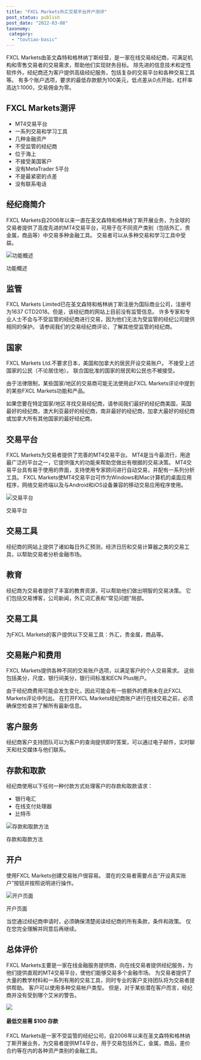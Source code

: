 ```yaml
---
title: "FXCL Markets外汇交易平台开户测评"
post_status: publish
post_date: "2022-03-08"
taxonomy:
 category: 
  - "toutiao-basic"
---
```


FXCL Markets由圣文森特和格林纳丁斯经营，是一家在线交易经纪商，可满足机构和零售交易者的交易需求，帮助他们实现财务目标。 除先进的信息技术和定性软件外，经纪商还为客户提供高级经纪服务，包括复杂的交易平台和各种交易工具等。 有多个账户选项，要求的最低存款额为100美元，低点差从0点开始，杠杆率高达1:1000，交易佣金为零。

## FXCL Markets测评
- MT4交易平台
- 一系列交易和学习工具
- 几种金融资产
- 不受监管的经纪商
- 位于海上
- 不接受美国客户
- 没有MetaTrader 5平台
- 不是最紧密的点差
- 没有联系电话


## 经纪商简介

FXCL Markets自2006年以来一直在圣文森特和格林纳丁斯开展业务，为全球的交易者提供了高度先进的MT4交易平台，可用于在不同资产类别（包括外汇，贵金属，商品等）中交易多种金融工具。 交易者可以从多种交易和学习工具中受益。

![功能概述](https://cdn.fendou.la/funstoutiao/2020/11/FXCL-Markets-Review-Features-Overview.png "功能概述")

功能概述

## 监管

FXCL Markets Limited已在圣文森特和格林纳丁斯注册为国际商业公司，注册号为1637 CTD2018。但是，该经纪商的网站上目前没有监管信息。 许多专家和专业人士不会与不受监管的经纪商进行交易，因为他们无法为受监管的经纪公司提供相同的保护。 请参阅我们的交易经纪商评论，了解其他受监管的经纪商。

## 国家

FXCL Markets Ltd.不要求日本，美国和加拿大的居民开设交易账户。 不接受上述国家的公民（不论居住地）。 联合国批准的国家的居民和公民也不被接受。

由于法律限制，某些国家/地区的交易商可能无法使用此FXCL Markets评论中提到的某些FXCL Markets功能和产品。

如果您要在特定国家/地区寻找交易经纪商，请参阅我们最好的经纪商美国，英国最好的经纪商，澳大利亚最好的经纪商，南非最好的经纪商，加拿大最好的经纪商或加拿大所有其他国家的最好经纪商。

## 交易平台

FXCL Markets为交易者提供了完善的MT4交易平台。 MT4是当今最流行，用途最广泛的平台之一，它提供强大的功能来帮助您做出有根据的交易决策。 MT4交易平台具有易于使用的界面，支持使用专家顾问进行自动交易，并配有一系列分析工具。 FXCL Markets使MT4交易平台可作为Windows和Mac计算机的桌面应用程序，网络交易终端以及与Android和iOS设备兼容的移动交易应用程序使用。

![交易平台](https://cdn.fendou.la/funstoutiao/2020/11/FXCL-Markets-Review-Trading-Platform.png "交易平台")

交易平台

## 交易工具

经纪商的网站上提供了诸如每日外汇预测，经济日历和交易计算器之类的交易工具，以帮助交易者分析金融市场。

## 教育

经纪商为交易者提供了丰富的教育资源，可以帮助他们做出明智的交易决策。 它们包括交易博客，公司新闻，外汇词汇表和“常见问题”局部。

## 交易工具

为FXCL Markets的客户提供以下交易工具：外汇，贵金属，商品等。

## 交易账户和费用

FXCL Markets提供各种不同的交易账户选项，以满足客户的个人交易需求。 这些包括美分，尺度，银行间美分，银行间标准和ECN Plus帐户。

由于经纪商费用可能会发生变化，因此可能会有一些额外的费用未在此FXCL Markets评论中列出。 在打开FXCL Markets经纪商账户进行在线交易之前，必须确保您检查并了解所有最新信息。

## 客户服务

经纪商客户支持团队可以为客户的查询提供即时答案，可以通过电子邮件，实时聊天和社交媒体与他们联系。

## 存款和取款

经纪商使用以下任何一种付款方式处理客户的存款和取款请求：
- 银行电汇
- 在线支付处理器
- 比特币

![存款和取款方法](https://cdn.fendou.la/funstoutiao/2020/11/FXCL-Markets-Review-Deposit-and-Withdrawal-Methods-1024x184.jpg "存款和取款方法")

存款和取款方法

## 开户

使用FXCL Markets创建交易账户很容易。 潜在的交易者需要点击“开设真实账户”按钮并按照说明进行操作。

![开户页面](https://cdn.fendou.la/funstoutiao/2020/11/FXCL-Markets-Review-Account-Opening-Page.jpg "开户页面")

开户页面

当您通过经纪商申请时，必须确保清楚阅读经纪商的所有条款，条件和政策。 仅在您完全理解并同意后再继续。

## 总体评价

FXCL Markets主要是一家在线金融服务提供商，向在线交易者提供经纪服务，为他们提供直观的MT4交易平台，使他们能够交易多个金融市场。 为交易者提供了大量的教学材料和一系列有用的交易工具，同时专业的客户支持团队将为交易者提供帮助。 客户可以使用多种交易帐户类型。 但是，对于某些潜在客户而言，经纪商并没有受到哪个艾米的警告。

![](https://cdn.fendou.la/funstoutiao/2020/11/FXCL-Markets-Logo.png)

#### 最低交易需 $100 存款

FXCL Markets是一家不受监管的经纪公司，自2006年以来在圣文森特和格林纳丁斯开展业务，为交易者提供MT4平台，用于交易包括外汇，金属，商品，差价合约等在内的各种资产类别的金融工具。

